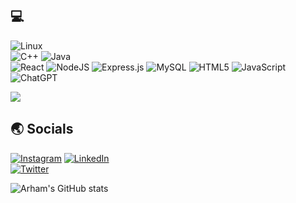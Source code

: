 ## 💻
![Linux](https://img.shields.io/badge/Linux-FCC624?style=for-the-badge&logo=linux&logoColor=black)
<br>
![C++](https://img.shields.io/badge/c++-%2300599C.svg?style=for-the-badge&logo=c%2B%2B&logoColor=white)
![Java](https://img.shields.io/badge/java-%23ED8B00.svg?style=for-the-badge&logo=openjdk&logoColor=white)
<br>
![React](https://img.shields.io/badge/react-%2320232a.svg?style=for-the-badge&logo=react&logoColor=%2361DAFB)
![NodeJS](https://img.shields.io/badge/node.js-6DA55F?style=for-the-badge&logo=node.js&logoColor=white)
![Express.js](https://img.shields.io/badge/express.js-%23404d59.svg?style=for-the-badge&logo=express&logoColor=%2361DAFB)
![MySQL](https://img.shields.io/badge/mysql-4479A1.svg?style=for-the-badge&logo=mysql&logoColor=white)
![HTML5](https://img.shields.io/badge/html5-%23E34F26.svg?style=for-the-badge&logo=html5&logoColor=white)
![JavaScript](https://img.shields.io/badge/javascript-%23323330.svg?style=for-the-badge&logo=javascript&logoColor=%23F7DF1E)
<br>
![ChatGPT](https://img.shields.io/badge/chatGPT-74aa9c?style=for-the-badge&logo=openai&logoColor=white)

![](https://github-readme-stats.vercel.app/api/top-langs/?username=arhmm7&theme=dark&hide_border=false&include_all_commits=false&count_private=false&layout=compact)

## 🌏 Socials
[![Instagram](https://img.shields.io/badge/Instagram-%23E4405F.svg?style=for-the-badge&logo=Instagram&logoColor=white)](https://instagram.com/rhm_906)
[![LinkedIn](https://img.shields.io/badge/linkedin-%230077B5.svg?style=for-the-badge&logo=linkedin&logoColor=white)](https://www.linkedin.com/in/arham-khan-426545264/)
<br>
[![Twitter](https://img.shields.io/badge/Twitter-%231DA1F2.svg?logo=Twitter&logoColor=white)](https://x.com/rumywr)

![Arham's GitHub stats](https://github-readme-stats.vercel.app/api?username=arhmm7&show_icons=true&theme=dark)



